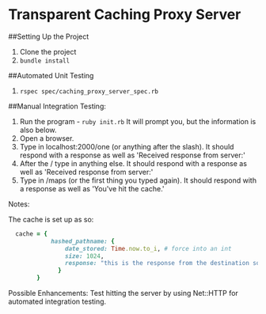 # Transparent Caching Proxy Server

##Setting Up the Project

1. Clone the project
2. ```bundle install```

##Automated Unit Testing
1. ```rspec spec/caching_proxy_server_spec.rb```

##Manual Integration Testing:

1. Run the program - ```ruby init.rb``` It will prompt you, but the information is also below.
2. Open a browser.
3. Type in localhost:2000/one (or anything after the slash). It should respond with a response as well as 'Received response from server:'
4. After the / type in anything else. It should respond with a response as well as 'Received response from server:'
5. Type in /maps (or the first thing you typed again). It should respond with a response as well as 'You've hit the cache.'

Notes:

The cache is set up as so:

```ruby
  cache = {
            hashed_pathname: {
                date_stored: Time.now.to_i, # force into an int
                size: 1024,
                response: "this is the response from the destination source"
              }
        }
```

Possible Enhancements:
Test hitting the server by using Net::HTTP for automated integration testing.
